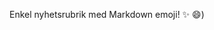 [//]: # (A simple inline announcement with Markdown emoji! :sparkles: :smile:)
Enkel nyhetsrubrik med Markdown emoji! :sparkles: :smile:)
